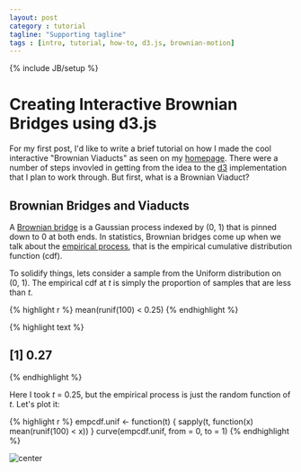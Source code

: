 ```yaml
---
layout: post
category : tutorial
tagline: "Supporting tagline"
tags : [intro, tutorial, how-to, d3.js, brownian-motion]
---
```

{% include JB/setup %}



Creating Interactive Brownian Bridges using d3.js
========================================================

For my first post, I'd like to write a brief tutorial on how I made the cool interactive "Brownian Viaducts" as seen on my [homepage](http://sachsmc.github.io). There were a number of steps invovled in getting from the idea to the [d3](http://d3js.org) implementation that I plan to work through. But first, what is a Brownian Viaduct?

Brownian Bridges and Viaducts
-------------------------------------------------------
A [Brownian bridge](https://en.wikipedia.org/wiki/Brownian_bridge) is a Gaussian process indexed by (0, 1) that is pinned down to 0 at both ends. In statistics, Brownian bridges come up when we talk about the [empirical process](https://en.wikipedia.org/wiki/Empirical_process), that is the empirical cumulative distribution function (cdf). 

To solidify things, lets consider a sample from the Uniform distribution on (0, 1). The empirical cdf at _t_ is simply the proportion of samples that are less than _t_. 



{% highlight r %}
mean(runif(100) < 0.25)
{% endhighlight %}



{% highlight text %}
## [1] 0.27
{% endhighlight %}



Here I took _t_ = 0.25, but the empirical process is just the random function of _t_. Let's plot it:


{% highlight r %}
empcdf.unif <- function(t) {
    sapply(t, function(x) mean(runif(100) < x))
}
curve(empcdf.unif, from = 0, to = 1)
{% endhighlight %}

![center](https://raw.github.com/sachsmc/blog/gh-pages/assets/figures/2014-1-10-interactive-brownian-3.png) 


